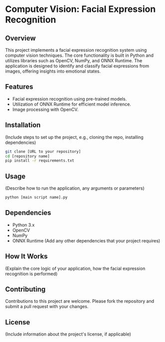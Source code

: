 # Computer Vision: Facial Expression Recognition

## Overview
This project implements a facial expression recognition system using computer vision techniques. The core functionality is built in Python and utilizes libraries such as OpenCV, NumPy, and ONNX Runtime. The application is designed to identify and classify facial expressions from images, offering insights into emotional states.

## Features
- Facial expression recognition using pre-trained models.
- Utilization of ONNX Runtime for efficient model inference.
- Image processing with OpenCV.

## Installation
(Include steps to set up the project, e.g., cloning the repo, installing dependencies)

```bash
git clone [URL to your repository]
cd [repository name]
pip install -r requirements.txt
```

## Usage
(Describe how to run the application, any arguments or parameters)

```bash
python [main script name].py
```

## Dependencies
- Python 3.x
- OpenCV
- NumPy
- ONNX Runtime
(Add any other dependencies that your project requires)

## How It Works
(Explain the core logic of your application, how the facial expression recognition is performed)

## Contributing
Contributions to this project are welcome. Please fork the repository and submit a pull request with your changes.

## License
(Include information about the project's license, if applicable)
